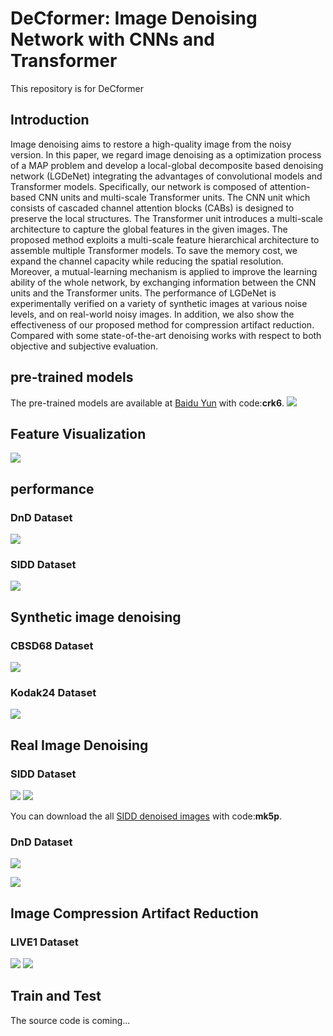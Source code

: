 # DeCformer: Image Denoising Network with CNNs and Transformer
This repository is for DeCformer
## Introduction
Image denoising aims to restore a high-quality image from the noisy version.  In this paper, we regard image denoising as a optimization process of a MAP problem and develop a local-global decomposite based denoising network (LGDeNet) integrating the advantages of convolutional models and Transformer models.
Specifically, our network is composed of attention-based CNN units and multi-scale Transformer units. The CNN unit which consists of cascaded channel attention blocks (CABs) is designed to preserve the local structures. The Transformer unit introduces a multi-scale architecture to capture the global features in the given images. The proposed method exploits a multi-scale feature hierarchical architecture to assemble multiple Transformer models. To save the memory cost, we expand the channel capacity while reducing the spatial resolution. Moreover, a mutual-learning mechanism is applied to improve the learning ability of the whole network, by exchanging information between the CNN units and the Transformer units. The performance of LGDeNet is experimentally verified on a variety of synthetic images at various noise levels, and on real-world noisy images. In addition, we also show the effectiveness of our proposed method for compression artifact reduction. Compared with some state-of-the-art denoising works with respect to both objective and subjective evaluation.

## pre-trained models
The pre-trained models are available at [Baidu Yun](https://pan.baidu.com/s/1WoUUWjhU8SsncEAB5AGGSw) with code:**crk6**.
![](img/frame.png)

## Feature Visualization
![](img/vis_ml.png)
## performance
### DnD Dataset
![](img/pic22.png)

### SIDD Dataset
![](img/pic11.png)


## Synthetic image denoising
### CBSD68 Dataset
![](img/sys1.png)
### Kodak24 Dataset
![](img/sys2.png)

## Real Image Denoising
### SIDD Dataset
![](img/real18.png)
![](img/SIDD3.png)

You can download the all [SIDD denoised images](https://pan.baidu.com/s/1rUcImvN61J0uSeIbCqnLvQ) with code:**mk5p**.
### DnD Dataset
![](img/real28.png)

![](img/dnd.png)


## Image Compression Artifact Reduction
### LIVE1 Dataset
![](img/car18.png)
![](img/car28.png)

## Train and Test
The source code is coming...
